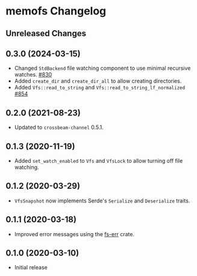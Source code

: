 # memofs Changelog

## Unreleased Changes

## 0.3.0 (2024-03-15)
* Changed `StdBackend` file watching component to use minimal recursive watches. [#830]
* Added `create_dir` and `create_dir_all` to allow creating directories.
* Added `Vfs::read_to_string` and `Vfs::read_to_string_lf_normalized` [#854]

[#830]: https://github.com/rojo-rbx/rojo/pull/830
[#854]: https://github.com/rojo-rbx/rojo/pull/854

## 0.2.0 (2021-08-23)
* Updated to `crossbeam-channel` 0.5.1.

## 0.1.3 (2020-11-19)
* Added `set_watch_enabled` to `Vfs` and `VfsLock` to allow turning off file watching.

## 0.1.2 (2020-03-29)
* `VfsSnapshot` now implements Serde's `Serialize` and `Deserialize` traits.

## 0.1.1 (2020-03-18)
* Improved error messages using the [fs-err](https://crates.io/crates/fs-err) crate.

## 0.1.0 (2020-03-10)
* Initial release
